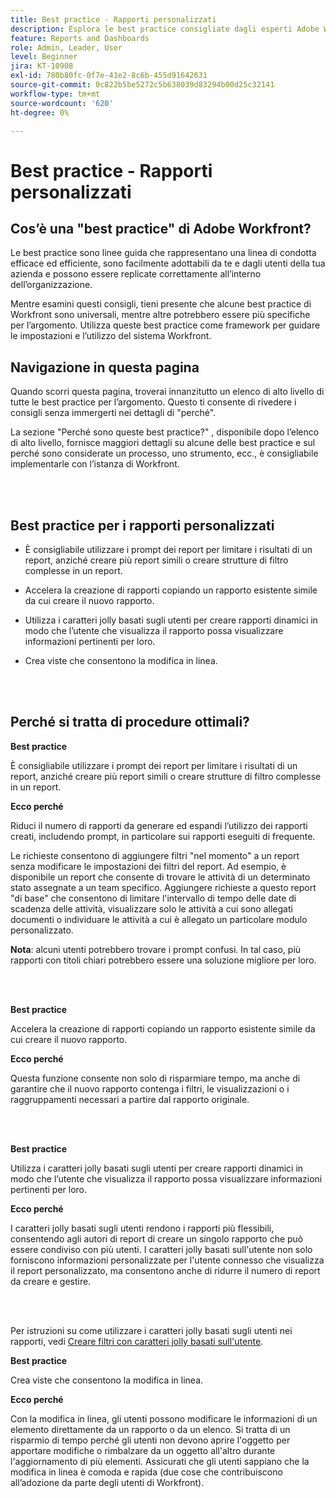 ```yaml
---
title: Best practice - Rapporti personalizzati
description: Esplora le best practice consigliate dagli esperti Adobe Workfront in merito alla configurazione, alla gestione e all’utilizzo dei rapporti personalizzati di Workfront.
feature: Reports and Dashboards
role: Admin, Leader, User
level: Beginner
jira: KT-10908
exl-id: 780b80fc-0f7e-41e2-8c6b-455d91642631
source-git-commit: 0c822b5be5272c5b638039d83294b00d25c32141
workflow-type: tm+mt
source-wordcount: '620'
ht-degree: 0%

---
```


# Best practice - Rapporti personalizzati

## Cos’è una &quot;best practice&quot; di Adobe Workfront?

Le best practice sono linee guida che rappresentano una linea di condotta efficace ed efficiente, sono facilmente adottabili da te e dagli utenti della tua azienda e possono essere replicate correttamente all’interno dell’organizzazione.

Mentre esamini questi consigli, tieni presente che alcune best practice di Workfront sono universali, mentre altre potrebbero essere più specifiche per l’argomento. Utilizza queste best practice come framework per guidare le impostazioni e l’utilizzo del sistema Workfront.

## Navigazione in questa pagina

Quando scorri questa pagina, troverai innanzitutto un elenco di alto livello di tutte le best practice per l’argomento. Questo ti consente di rivedere i consigli senza immergerti nei dettagli di &quot;perché&quot;.

La sezione &quot;Perché sono queste best practice?&quot; , disponibile dopo l’elenco di alto livello, fornisce maggiori dettagli su alcune delle best practice e sul perché sono considerate un processo, uno strumento, ecc., è consigliabile implementarle con l’istanza di Workfront.

</br>
</br>

## Best practice per i rapporti personalizzati

* È consigliabile utilizzare i prompt dei report per limitare i risultati di un report, anziché creare più report simili o creare strutture di filtro complesse in un report.

* Accelera la creazione di rapporti copiando un rapporto esistente simile da cui creare il nuovo rapporto.

* Utilizza i caratteri jolly basati sugli utenti per creare rapporti dinamici in modo che l’utente che visualizza il rapporto possa visualizzare informazioni pertinenti per loro.

* Crea viste che consentono la modifica in linea.

</br>
</br>


## Perché si tratta di procedure ottimali?

**Best practice**

È consigliabile utilizzare i prompt dei report per limitare i risultati di un report, anziché creare più report simili o creare strutture di filtro complesse in un report.


**Ecco perché**

Riduci il numero di rapporti da generare ed espandi l’utilizzo dei rapporti creati, includendo prompt, in particolare sui rapporti eseguiti di frequente.

Le richieste consentono di aggiungere filtri &quot;nel momento&quot; a un report senza modificare le impostazioni dei filtri del report. Ad esempio, è disponibile un report che consente di trovare le attività di un determinato stato assegnate a un team specifico. Aggiungere richieste a questo report &quot;di base&quot; che consentono di limitare l&#39;intervallo di tempo delle date di scadenza delle attività, visualizzare solo le attività a cui sono allegati documenti o individuare le attività a cui è allegato un particolare modulo personalizzato.


**Nota**: alcuni utenti potrebbero trovare i prompt confusi. In tal caso, più rapporti con titoli chiari potrebbero essere una soluzione migliore per loro.


</br>
</br>

**Best practice**

Accelera la creazione di rapporti copiando un rapporto esistente simile da cui creare il nuovo rapporto.

**Ecco perché**

Questa funzione consente non solo di risparmiare tempo, ma anche di garantire che il nuovo rapporto contenga i filtri, le visualizzazioni o i raggruppamenti necessari a partire dal rapporto originale.

</br>
</br>

**Best practice**

Utilizza i caratteri jolly basati sugli utenti per creare rapporti dinamici in modo che l’utente che visualizza il rapporto possa visualizzare informazioni pertinenti per loro.

**Ecco perché**

I caratteri jolly basati sugli utenti rendono i rapporti più flessibili, consentendo agli autori di report di creare un singolo rapporto che può essere condiviso con più utenti. I caratteri jolly basati sull&#39;utente non solo forniscono informazioni personalizzate per l&#39;utente connesso che visualizza il report personalizzato, ma consentono anche di ridurre il numero di report da creare e gestire.

</br>
</br>

Per istruzioni su come utilizzare i caratteri jolly basati sugli utenti nei rapporti, vedi [Creare filtri con caratteri jolly basati sull&#39;utente](https://experienceleague.adobe.com/docs/workfront-learn/tutorials-workfront/reporting/intermediate-reporting/create-filters-with-user-based-wildcards.html).

**Best practice**

Crea viste che consentono la modifica in linea.

**Ecco perché**

Con la modifica in linea, gli utenti possono modificare le informazioni di un elemento direttamente da un rapporto o da un elenco. Si tratta di un risparmio di tempo perché gli utenti non devono aprire l&#39;oggetto per apportare modifiche o rimbalzare da un oggetto all&#39;altro durante l&#39;aggiornamento di più elementi. Assicurati che gli utenti sappiano che la modifica in linea è comoda e rapida (due cose che contribuiscono all’adozione da parte degli utenti di Workfront).

